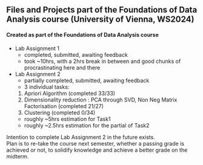 ## Files and Projects part of the Foundations of Data Analysis course (University of Vienna, WS2024)

#### Created as part of the Foundations of Data Analysis course

- Lab Assignment 1
    - completed, submitted, awaiting feedback
    - took ~10hrs, with a 2hrs break in between and good chunks of procrastinating here and there
- Lab Assignment 2
    - partially completed, submitted, awaiting feedback
    - 3 individual tasks:
    1. Apriori Algorithm (completed 33/33)
    2. Dimensionality reduction : PCA through SVD, Non Neg Matrix Factorisation (completed 21/27)
    3. Clustering (completed 0/34)
    - roughly ~5hrs estimation for Task1
    - roughly ~2.5hrs estimation for the partial of Task2

Intention to complete Lab Assignment 2 in the future exists.<br>
Plan is to re-take the course next semester, whether a passing grade is achieved or not, to solidify knowledge and achieve a better grade on the midterm.<br>
